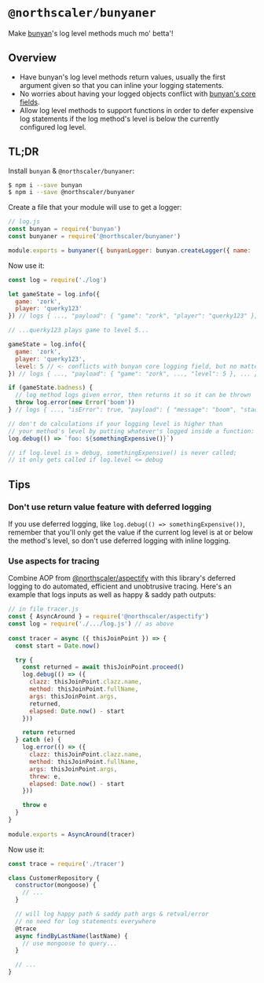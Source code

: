 # `@northscaler/bunyaner`
Make [bunyan](https://www.npmjs.com/package/bunyan)'s log level methods much mo' betta'!

## Overview
* Have bunyan's log level methods return values, usually the first argument given so that you can inline your logging statements.
* No worries about having your logged objects conflict with [bunyan's core fields](https://www.npmjs.com/package/bunyan#core-fields).
* Allow log level methods to support functions in order to defer expensive log statements if the log method's level is below the currently configured log level.

## TL;DR
Install `bunyan` & `@northscaler/bunyaner`:
```bash
$ npm i --save bunyan
$ npm i --save @northscaler/bunyaner
```
Create a file that your module will use to get a logger:
```javascript
// log.js
const bunyan = require('bunyan')
const bunyaner = require('@northscaler/bunyaner')

module.exports = bunyaner({ bunyanLogger: bunyan.createLogger({ name: 'my-logger' }) })
```

Now use it:
```javascript
const log = require('./log')

let gameState = log.info({
  game: 'zork',
  player: 'querky123'
}) // logs { ..., "payload": { "game": "zork", "player": "querky123" }, ... } & returns object

// ...querky123 plays game to level 5...

gameState = log.info({
  game: 'zork',
  player: 'querky123',
  level: 5 // <- conflicts with bunyan core logging field, but no matter!
}) // logs { ..., "payload": { "game": "zork", ..., "level": 5 }, ... } & returns object

if (gameState.badness) {
  // log method logs given error, then returns it so it can be thrown
  throw log.error(new Error('boom'))
} // logs { ..., "isError": true, "payload": { "message": "boom", "stack": ... }, ... } & returns the error object

// don't do calculations if your logging level is higher than
// your method's level by putting whatever's logged inside a function:
log.debug(() => `foo: ${somethingExpensive()}`)

// if log.level is > debug, somethingExpensive() is never called;
// it only gets called if log.level <= debug
```
## Tips

### Don't use return value feature with deferred logging
If you use deferred logging, like `log.debug(() => somethingExpensive())`, remember that you'll only get the value if the current log level is at or below the method's level, so don't use deferred logging with inline logging.

### Use aspects for tracing
Combine AOP from [@northscaler/aspectify](https://www.npmjs.com/package/@northscaler/aspectify) with this library's deferred logging to do automated, efficient and unobtrusive tracing.
Here's an example that logs inputs as well as happy & saddy path outputs:
```javascript
// in file tracer.js
const { AsyncAround } = require('@northscaler/aspectify')
const log = require('./.../log.js') // as above
 
const tracer = async ({ thisJoinPoint }) => {
  const start = Date.now()

  try {
    const returned = await thisJoinPoint.proceed()
    log.debug(() => ({
      clazz: thisJoinPoint.clazz.name,
      method: thisJoinPoint.fullName,
      args: thisJoinPoint.args,
      returned,
      elapsed: Date.now() - start
    }))

    return returned
  } catch (e) {
    log.error(() => ({
      clazz: thisJoinPoint.clazz.name,
      method: thisJoinPoint.fullName,
      args: thisJoinPoint.args,
      threw: e,
      elapsed: Date.now() - start
    }))

    throw e
  }
}
 
module.exports = AsyncAround(tracer)
```

Now use it:
```javascript
const trace = require('./tracer')

class CustomerRepository {
  constructor(mongoose) {
    // ...  
  }

  // will log happy path & saddy path args & retval/error
  // no need for log statements everywhere
  @trace
  async findByLastName(lastName) {
    // use mongoose to query...
  }

  // ...
}
```
